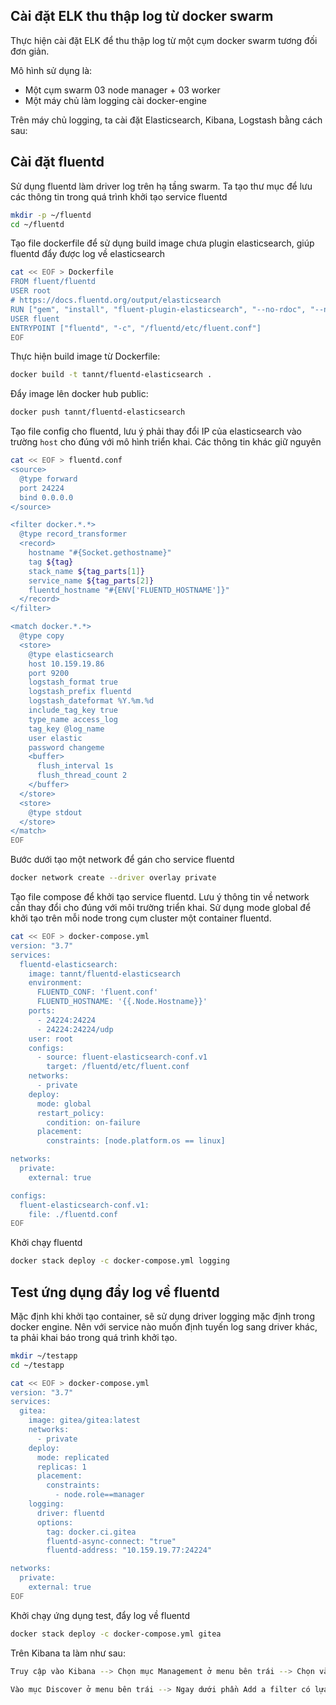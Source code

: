 ## Cài đặt ELK thu thập log từ docker swarm

Thực hiện cài đặt ELK để thu thập log từ một cụm docker swarm tương đối đơn giản.

Mô hình sử dụng là:
  + Một cụm swarm 03 node manager + 03 worker
  + Một máy chủ làm logging cài docker-engine

Trên máy chủ logging, ta cài đặt Elasticsearch, Kibana, Logstash bằng cách sau:





## Cài đặt fluentd

Sử dụng fluentd làm driver log trên hạ tầng swarm. Ta tạo thư mục để lưu các thông tin trong quá trình khởi tạo service fluentd

```sh
mkdir -p ~/fluentd
cd ~/fluentd
```

Tạo file dockerfile để sử dụng build image chưa plugin elasticsearch, giúp fluentd đẩy được log về elasticsearch

```sh
cat << EOF > Dockerfile
FROM fluent/fluentd
USER root
# https://docs.fluentd.org/output/elasticsearch
RUN ["gem", "install", "fluent-plugin-elasticsearch", "--no-rdoc", "--no-ri"]
USER fluent
ENTRYPOINT ["fluentd", "-c", "/fluentd/etc/fluent.conf"]
EOF
```

Thực hiện build image từ Dockerfile:

```sh
docker build -t tannt/fluentd-elasticsearch .
```

Đẩy image lên docker hub public:

```sh
docker push tannt/fluentd-elasticsearch
```

Tạo file config cho fluentd, lưu ý phải thay đổi IP của elasticsearch vào trường `host` cho đúng với mô hình triển khai. Các thông tin khác giữ nguyên

```sh
cat << EOF > fluentd.conf
<source>
  @type forward
  port 24224
  bind 0.0.0.0
</source>

<filter docker.*.*>
  @type record_transformer
  <record>
    hostname "#{Socket.gethostname}"
    tag ${tag}
    stack_name ${tag_parts[1]}
    service_name ${tag_parts[2]}
    fluentd_hostname "#{ENV['FLUENTD_HOSTNAME']}"
  </record>
</filter>

<match docker.*.*>
  @type copy
  <store>
    @type elasticsearch
    host 10.159.19.86
    port 9200
    logstash_format true
    logstash_prefix fluentd
    logstash_dateformat %Y.%m.%d
    include_tag_key true
    type_name access_log
    tag_key @log_name
    user elastic
    password changeme
    <buffer>
      flush_interval 1s
      flush_thread_count 2
    </buffer>
  </store>
  <store>
    @type stdout
  </store>
</match>
EOF
```

Bước dưới tạo một network để gán cho service fluentd

```sh
docker network create --driver overlay private
```

Tạo file compose để khởi tạo service fluentd. Lưu ý thông tin về network cần thay đổi cho đúng với môi trường triển khai. Sử dụng mode global để khởi tạo trên mỗi node trong cụm cluster một container fluentd.

```sh
cat << EOF > docker-compose.yml
version: "3.7"
services:
  fluentd-elasticsearch:
    image: tannt/fluentd-elasticsearch
    environment:
      FLUENTD_CONF: 'fluent.conf'
      FLUENTD_HOSTNAME: '{{.Node.Hostname}}'
    ports:
      - 24224:24224
      - 24224:24224/udp
    user: root
    configs:
      - source: fluent-elasticsearch-conf.v1
        target: /fluentd/etc/fluent.conf
    networks:
      - private
    deploy:
      mode: global
      restart_policy:
        condition: on-failure
      placement:
        constraints: [node.platform.os == linux]

networks:
  private:
    external: true

configs:
  fluent-elasticsearch-conf.v1:
    file: ./fluentd.conf
EOF

```

Khởi chạy fluentd

```sh
docker stack deploy -c docker-compose.yml logging
```

## Test ứng dụng đẩy log về fluentd

Mặc định khi khởi tạo container, sẽ sử dụng driver logging mặc định trong docker engine. Nên với service nào muốn định tuyến log sang driver khác, ta phải khai báo trong quá trình khởi tạo.

```sh
mkdir ~/testapp
cd ~/testapp

cat << EOF > docker-compose.yml
version: "3.7"
services:
  gitea:
    image: gitea/gitea:latest
    networks:
      - private
    deploy:
      mode: replicated
      replicas: 1
      placement:
        constraints:
          - node.role==manager
    logging:
      driver: fluentd
      options:
        tag: docker.ci.gitea
        fluentd-async-connect: "true"
        fluentd-address: "10.159.19.77:24224"

networks:
  private:
    external: true
EOF
```

Khởi chạy ứng dụng test, đẩy log về fluentd

```sh
docker stack deploy -c docker-compose.yml gitea
```

Trên Kibana ta làm như sau:

```sh
Truy cập vào Kibana --> Chọn mục Management ở menu bên trái --> Chọn vào index patterns ở khung thông tin bên phải --> Chọn tiếp vào "Create index pattern" ở ngay bên --> Trong mục index pattern ta điền tên "fluentd-*" --> Chọn next step --> Chọn @timestamp --> Done

Vào mục Discover ở menu bên trái --> Ngay dưới phần Add a filter có lựa chọn index, ta chọn vào fluentd-* để hiện thị các log trong index fluentd
```




